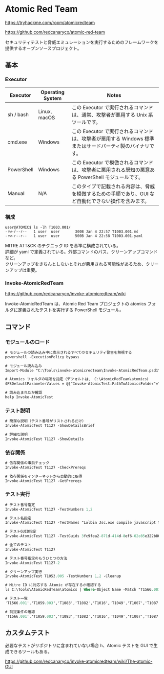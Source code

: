 # Atomic Red Team

https://tryhackme.com/room/atomicredteam

https://github.com/redcanaryco/atomic-red-team

セキュリティテストと脅威エミュレーションを実行するためのフレームワークを提供するオープンソースプロジェクト。

## 基本

### Executor

| Executor   | Operating System | Notes                                                                                                     |
| ---------- | ---------------- | --------------------------------------------------------------------------------------------------------- |
| sh / bash  | Linux, macOS     | この Executor で実行されるコマンドは、通常、攻撃者が悪用する Unix 系ツールです。                          |
| cmd.exe    | Windows          | この Executor で実行されるコマンドは、攻撃者が悪用する Windows 標準またはサードパーティ製のバイナリです。 |
| PowerShell | Windows          | この Executor で模倣されるコマンドは、攻撃者に悪用される既知の悪意ある PowerShell モジュールです。        |
| Manual     | N/A              | このタイプで記載される内容は、脅威を模倣するための手順であり、GUI など自動化できない操作を含みます。      |

### 構成

```shell
user@ATOMIC$ ls -lh T1003.001/
-rw-r--r--   1 user  user       300B Jan 4 22:57 T1003.001.md
-rw-r--r--   1 user  user       500B Jan 4 22:58 T1003.001.yaml
```

MITRE ATT&CK のテクニック ID を基準に構成されている。  
詳細が yaml で定義されている。外部コマンドのパス、クリーンアップコマンドなど。  
クリーンアップをきちんとしないとそれが悪用される可能性があるため、クリーンアップは重要。

### Invoke-AtomicRedTeam

https://github.com/redcanaryco/invoke-atomicredteam/wiki

Invoke-AtomicRedTeam は、Atomic Red Team プロジェクトの atomics フォルダに定義されたテストを実行する PowerShell モジュール。

## コマンド

### モジュールのロード

```ps
# モジュールの読み込み中に表示されるすべてのセキュリティ警告を無視する
powershell -ExecutionPolicy bypass

# モジュール読み込み
Import-Module "C:\Tools\invoke-atomicredteam\Invoke-AtomicRedTeam.psd1" -Force

# Atomics フォルダの場所を指定（デフォルトは、 C:\AtomicRedTeam\atomics）
$PSDefaultParameterValues = @{"Invoke-AtomicTest:PathToAtomicsFolder"="C:\Tools\AtomicRedTeam\atomics"}

# 読み込まれたか確認
help Invoke-AtomicTest
```

### テスト説明

```ps
# 簡潔な説明（テスト番号がリストされるだけ）
Invoke-AtomicTest T1127 -ShowDetailsBrief

# 詳細な説明
Invoke-AtomicTest T1127 -ShowDetails
```

### 依存関係

```ps
# 依存関係の事前チェック
Invoke-AtomicTest T1127 -CheckPrereqs

# 依存関係をインターネットから自動的に取得
Invoke-AtomicTest T1127 -GetPrereqs
```

### テスト実行

```ps
# テスト番号指定
Invoke-AtomicTest T1127 -TestNumbers 1,2

# テスト名指定
Invoke-AtomicTest T1127 -TestNames "Lolbin Jsc.exe compile javascript to dll"

# テストGUID指定
Invoke-AtomicTest T1127 -TestGuids 3fc9fea2-871d-414d-8ef6-02e85e322b80

# 全てのテスト
Invoke-AtomicTest T1127

# テスト番号指定のもうひとつの方法
Invoke-AtomicTest T1127-2
```

```ps
# クリーンアップ実行
Invoke-AtomicTest T1053.005 -TestNumbers 1,2 -Cleanup
```

```ps
# Mitre ID に対応する Atomic が存在するか確認する
ls C:\Tools\AtomicRedTeam\atomics | Where-Object Name -Match "T1566.001|T1203|T1059.003|T1083|T1082|T1016|T1049|T1007|T1087.001"

# テスト一覧
'T1566.001','T1059.003','T1083','T1082','T1016','T1049','T1007','T1087.001' | ForEach-Object {echo "Enumerating $_"; Invoke-AtomicTest $_ -ShowDetailsBrief }

# 前提条件の確認
'T1566.001','T1059.003','T1083','T1082','T1016','T1049','T1007','T1087.001' | ForEach-Object {echo "Enumerating $_"; Invoke-AtomicTest $_ -CheckPrereqs }
```

## カスタムテスト

必要なテストがリポジトリに含まれていない場合 h、Atomic テストを GUI で生成できるツールもある。

https://github.com/redcanaryco/invoke-atomicredteam/wiki/The-atomic-GUI

